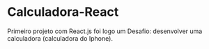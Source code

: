 # Calculadora-React
Primeiro projeto com React.js foi logo um Desafio: desenvolver uma calculadora (calculadora do Iphone).

